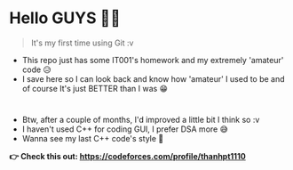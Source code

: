 # Hello GUYS 🙋‍♂️  
>It's my first time using Git :v

* This repo just has some IT001's homework and my extremely 'amateur' code 😥
* I save here so I can look back and know how 'amateur' I used to be and of course It's just BETTER than I was 😁

# 
* Btw, after a couple of months, I'd improved a little bit I think so :v 
* I haven't used C++ for coding GUI, I prefer DSA more 😅
* Wanna see my last C++ code's style 🤔

**👉 Check this out: https://codeforces.com/profile/thanhpt1110**
